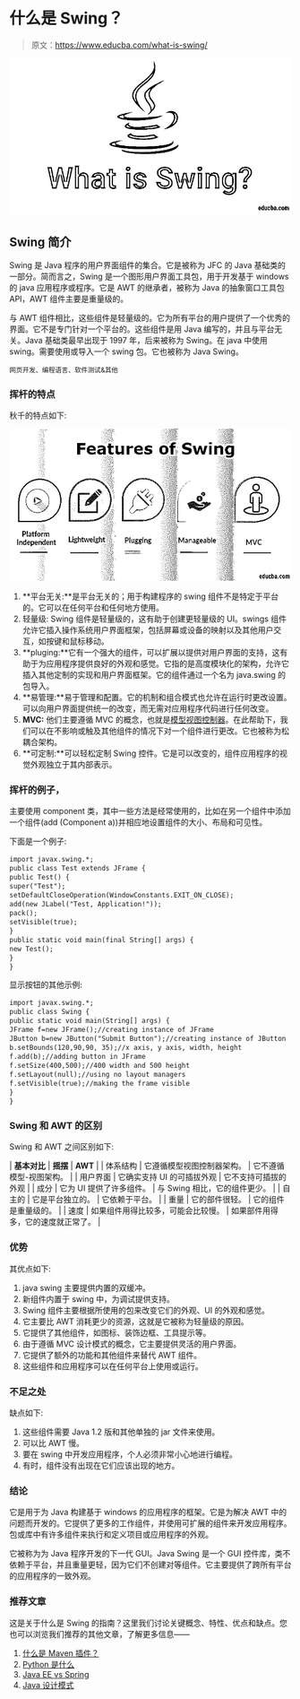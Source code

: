 # 什么是 Swing？

> 原文：<https://www.educba.com/what-is-swing/>

![what is swing](img/acfdc146526ba3eae699f2f469d64da7.png)



## Swing 简介

Swing 是 Java 程序的用户界面组件的集合。它是被称为 JFC 的 Java 基础类的一部分。简而言之，Swing 是一个图形用户界面工具包，用于开发基于 windows 的 java 应用程序或程序。它是 AWT 的继承者，被称为 Java 的抽象窗口工具包 API，AWT 组件主要是重量级的。

与 AWT 组件相比，这些组件是轻量级的。它为所有平台的用户提供了一个优秀的界面。它不是专门针对一个平台的。这些组件是用 Java 编写的，并且与平台无关。Java 基础类最早出现于 1997 年，后来被称为 Swing。在 java 中使用 swing。需要使用或导入一个 swing 包。它也被称为 Java Swing。

<small>网页开发、编程语言、软件测试&其他</small>

### 挥杆的特点

秋千的特点如下:

![features of swing](img/209b1555c6c13d8b1ce6c7f9fbe9beea.png)



1.  **平台无关:**是平台无关的；用于构建程序的 swing 组件不是特定于平台的。它可以在任何平台和任何地方使用。
2.  轻量级: Swing 组件是轻量级的，这有助于创建更轻量级的 UI。swings 组件允许它插入操作系统用户界面框架，包括屏幕或设备的映射以及其他用户交互，如按键和鼠标移动。
3.  **pluging:**它有一个强大的组件，可以扩展以提供对用户界面的支持，这有助于为应用程序提供良好的外观和感觉。它指的是高度模块化的架构，允许它插入其他定制的实现和用户界面框架。它的组件通过一个名为 java.swing 的包导入。
4.  **易管理:**易于管理和配置。它的机制和组合模式也允许在运行时更改设置。可以向用户界面提供统一的改变，而无需对应用程序代码进行任何改变。
5.  **MVC:** 他们主要遵循 MVC 的概念，也就是[模型视图控制器](https://www.educba.com/what-is-mvc/)。在此帮助下，我们可以在不影响或触及其他组件的情况下对一个组件进行更改。它也被称为松耦合架构。
6.  **可定制:**可以轻松定制 Swing 控件。它是可以改变的，组件应用程序的视觉外观独立于其内部表示。

### 挥杆的例子，

主要使用 component 类，其中一些方法是经常使用的，比如在另一个组件中添加一个组件(add (Component a))并相应地设置组件的大小、布局和可见性。

下面是一个例子:

```
import javax.swing.*;
public class Test extends JFrame {
public Test() {
super("Test");
setDefaultCloseOperation(WindowConstants.EXIT_ON_CLOSE);
add(new JLabel("Test, Application!"));
pack();
setVisible(true);
}
public static void main(final String[] args) {
new Test();
}
}
```

显示按钮的其他示例:

```
import javax.swing.*;
public class Swing {
public static void main(String[] args) {
JFrame f=new JFrame();//creating instance of JFrame
JButton b=new JButton("Submit Button");//creating instance of JButton
b.setBounds(120,90,90, 35);//x axis, y axis, width, height
f.add(b);//adding button in JFrame
f.setSize(400,500);//400 width and 500 height
f.setLayout(null);//using no layout managers
f.setVisible(true);//making the frame visible
}
}
```

### Swing 和 AWT 的区别

Swing 和 AWT 之间区别如下:

| **基本对比** | **摇摆** | **AWT** |
| 体系结构 | 它遵循模型视图控制器架构。 | 它不遵循模型-视图架构。 |
| 用户界面 | 它确实支持 UI 的可插拔外观 | 它不支持可插拔的外观 |
| 成分 | 它为 UI 提供了许多组件。 | 与 Swing 相比，它的组件更少。 |
| 自主的 | 它是平台独立的。 | 它依赖于平台。 |
| 重量 | 它的部件很轻。 | 它的组件是重量级的。 |
| 速度 | 如果组件用得比较多，可能会比较慢。 | 如果部件用得多，它的速度就正常了。 |

### 优势

其优点如下:

1.  java swing 主要提供内置的双缓冲。
2.  新组件内置于 swing 中，为调试提供支持。
3.  Swing 组件主要根据所使用的包来改变它们的外观、UI 的外观和感觉。
4.  它主要比 AWT 消耗更少的资源，这就是它被称为轻量级的原因。
5.  它提供了其他组件，如图标、装饰边框、工具提示等。
6.  由于遵循 MVC 设计模式的概念，它主要提供灵活的用户界面。
7.  它提供了额外的功能和其他组件来替代 AWT 组件。
8.  这些组件和应用程序可以在任何平台上使用或运行。

### 不足之处

缺点如下:

1.  这些组件需要 Java 1.2 版和其他单独的 jar 文件来使用。
2.  可以比 AWT 慢。
3.  要在 swing 中开发应用程序，个人必须非常小心地进行编程。
4.  有时，组件没有出现在它们应该出现的地方。

### 结论

它是用于为 Java 构建基于 windows 的应用程序的框架。它是为解决 AWT 中的问题而开发的。它提供了更多的工作组件，并使用可扩展的组件来开发应用程序。包或库中有许多组件来执行和定义项目或应用程序的外观。

它被称为为 Java 程序开发的下一代 GUI。Java Swing 是一个 GUI 控件库，类不依赖于平台，并且重量更轻，因为它们不创建对等组件。它主要提供了跨所有平台的应用程序的一致外观。

### 推荐文章

这是关于什么是 Swing 的指南？这里我们讨论关键概念、特性、优点和缺点。您也可以浏览我们推荐的其他文章，了解更多信息——

1.  [什么是 Maven 插件？](https://www.educba.com/what-is-maven-plugins/)
2.  [Python 是什么](https://www.educba.com/what-is-python/)
3.  [Java EE vs Spring](https://www.educba.com/java-ee-vs-spring/)
4.  [Java 设计模式](https://www.educba.com/design-patterns-in-java/)






